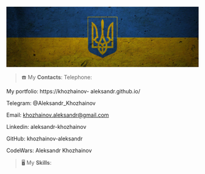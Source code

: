 ![Ukraine](https://github.com/khozhainov-aleksandr/khozhainov-aleksandr/blob/master/assets/flag_gerb_ukraina.jpg)



> ☎️ My **Contacts**:
Telephone:

My portfolio:
https://khozhainov- aleksandr.github.io/

Telegram:
@Aleksandr_Khozhainov

Email:
khozhainov.aleksandr@gmail.com


Linkedin:
aleksandr-khozhainov

GitHub:
khozhainov-aleksandr

CodeWars:
Aleksandr Khozhainov


> 🖥 My **Skills**:
